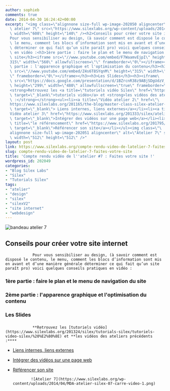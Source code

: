 ```yaml
---
author: sophieb
comments: true
date: 2014-04-30 16:24:42+00:00
excerpt: "<img class=\"alignnone size-full wp-image-202050 aligncenter\" alt=\"bandeau\
  \ atelier 7\" src=\"https://www.silexlabs.org/wp-content/uploads/2014/04/MDA-atelier-silex-07-bandeau-video-1.png\"\
  \ width=\"608\" height=\"140\" /><h2>Conseils pour créer votre site internet</h2>\
  Pour vous sensibiliser au design, (à savoir comment est disposé le contenu,\
  \ le menu, comment les blocs d’information sont mis en avant et d’une manière générale\
  \ déterminer ce qui fait qu’un site paraît pro) voici quelques conseils pratiques\
  \ en vidéo :<h3>1ère partie : faire le plan et le menu de navigation du\
  \ site</h3><iframe src=\"//www.youtube.com/embed/F7WaamvEjpI\" height=\"\
  315\" width=\"560\" allowfullscreen=\"\" frameborder=\"0\"></iframe><h3>2ème\
  \ partie : l'apparence graphique et l'optimisation du contenu</h3><h3><iframe\
  \ src=\"//www.youtube.com/embed/Z4s6T8SYqnM\" height=\"315\" width=\"560\" allowfullscreen=\"\
  \" frameborder=\"0\"></iframe></h3><h3>Les Slides</h3><h3><iframe\
  \ src=\"https://docs.google.com/presentation/d/1BZrcnR38z9ABjSDgUdzV_qWdAAAVi1N3DnhvYd6GGhY/embed?start=false&amp;loop=false&amp;delayms=3000\"\
  \ height=\"299\" width=\"480\" allowfullscreen=\"true\" frameborder=\"0\"></iframe></h3>\
  <strong>Retrouvez les <a title=\"tutoriels vidéo Silex\" href=\"https://www.silexlabs.org/201324/silex/tutorials-silex/tutoriels-video-silex/%20%E2%80%8E\"\
  \ target=\"_blank\">tutoriels vidéo</a> et <strong>les vidéos des ateliers précédents\
  \ :</strong></strong><ul><li><a title=\"Vidéo atelier 2\" href=\"\
  https://www.silexlabs.org/201165/the-blog/master-class-silex-atelier-2-liens-internes-externes-et-embeded/\"\
  \ target=\"_blank\"> Liens internes, liens externes</a></li><li><a title=\"\
  Vidéo atelier 3\" href=\"https://www.silexlabs.org/201333/silex/atelier-silex-3-liens-internes-liens-externes-et-liens-embeded/\"\
  \ target=\"_blank\">Intégrer des vidéos sur une page web</a></li><li><a\
  \ title=\"le référencement\" href=\"https://www.silexlabs.org/201795/the-blog/compte-rendu-video-de-latelier-5-optimiser-son-referencement/\"\
  \ target=\"_blank\">Référencer son site</a></li></ul><img class=\"\
  alignnone size-full wp-image-202051 aligncenter\" alt=\"Atelier 7\" src=\"https://www.silexlabs.org/wp-content/uploads/2014/04/MDA-atelier-silex-07-carre-video-1.png\"\
  \ width=\"512\" height=\"512\" />"
layout: post
link: https://www.silexlabs.org/compte-rendu-video-de-latelier-7-faites-votre-site/
slug: compte-rendu-video-de-latelier-7-faites-votre-site
title: 'Compte rendu vidéo de l''atelier #7 : Faites votre site !'
wordpress_id: 202049
categories:
- "Blog Silex Labs"
- "Silex"
- "Tutorials Silex"
tags:
- "atelier"
- "design"
- "silex"
- "silexV2"
- "site internet"
- "webdesign"
---
```


![bandeau atelier 7](https://www.silexlabs.org/wp-content/uploads/2014/04/MDA-atelier-silex-07-bandeau-video-1.png)


## Conseils pour créer votre site internet


				Pour vous sensibiliser au design, (à savoir comment est disposé le contenu, le menu, comment les blocs d’information sont mis en avant et d’une manière générale déterminer ce qui fait qu’un site paraît pro) voici quelques conseils pratiques en vidéo :


### 1ère partie : faire le plan et le menu de navigation du site





### 2ème partie : l'apparence graphique et l'optimisation du contenu




###




### Les Slides




###


				**Retrouvez les [tutoriels vidéo](https://www.silexlabs.org/201324/silex/tutorials-silex/tutoriels-video-silex/%20%E2%80%8E) et **les vidéos des ateliers précédents :****




  * [ Liens internes, liens externes](https://www.silexlabs.org/201165/the-blog/master-class-silex-atelier-2-liens-internes-externes-et-embeded/)


  * [Intégrer des vidéos sur une page web](https://www.silexlabs.org/201333/silex/atelier-silex-3-liens-internes-liens-externes-et-liens-embeded/)


  * [Référencer son site](https://www.silexlabs.org/201795/the-blog/compte-rendu-video-de-latelier-5-optimiser-son-referencement/)


				![Atelier 7](https://www.silexlabs.org/wp-content/uploads/2014/04/MDA-atelier-silex-07-carre-video-1.png)
